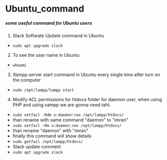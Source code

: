 # Ubuntu_command
##### some useful command for Ubuntu users 

1. Slack Softwate Update command in Ubuntu
- `sudo apt upgrade slack`
2. To see the user name in Ubuntu
- `whoami`
3. Xampp server start command in Ubuntu every single time after turn on the computer
- `sudo /opt/lampp/lampp start`
4. Modify ACL permissions for htdocs folder for daemon user, when using PHP and using xampp we are gonna need taht.
- `sudo setfacl -Rdm u:daemon:rwx /opt/lampp/htdocs/`
- than rename with same command "daemon" to "imran"
- `sudo setfacl -Rm u:daemon:rwx /opt/lampp/htdocs/`
- than rename  "daemon" with "imran"
- finally this command will show details
- `sudo getfacl /opt/lampp/htdocs/`
- Slack update comment
- `sudo apt upgrade slack`
